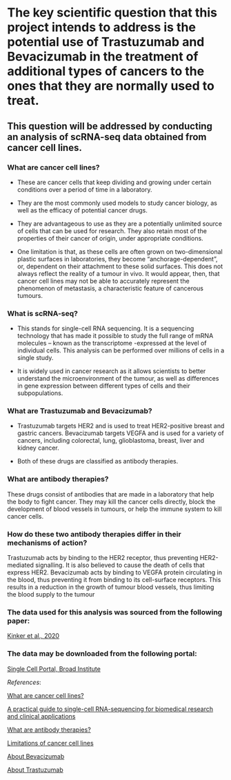 # The key scientific question that this project intends to address is the potential use of Trastuzumab and Bevacizumab in the treatment of additional types of cancers to the ones that they are normally used to treat. 
## This question will be addressed by conducting an analysis of scRNA-seq data obtained from cancer cell lines.




### What are cancer cell lines?

- These are cancer cells that keep dividing and growing under certain conditions over a period of time in a laboratory.

- They are the most commonly used models to study cancer biology, as well as the efficacy of potential cancer drugs.

- They are advantageous to use as they are a potentially unlimited source of cells that can be used for research. They also retain most of the properties of their cancer of origin, under appropriate conditions.

- One limitation is that, as these cells are often grown on two-dimensional plastic surfaces in laboratories, they become “anchorage-dependent”, or, dependent on their attachment to these solid surfaces. This does not always reflect the reality of a tumour in vivo. It would appear, then, that cancer cell lines may not be able to accurately represent the phenomenon of metastasis, a characteristic feature of cancerous tumours.




### What is scRNA-seq?

- This stands for single-cell RNA sequencing. It is a sequencing technology that has made it possible to study the full range of mRNA molecules – known as the transcriptome -expressed at the level of individual cells. This analysis can be performed over millions of cells in a single study.

- It is widely used in cancer research as it allows scientists to better understand the microenvironment of the tumour, as well as differences in gene expression between different types of cells and their subpopulations.




### What are Trastuzumab and Bevacizumab?

- Trastuzumab targets HER2 and is used to treat HER2-positive breast and gastric cancers.
Bevacizumab targets VEGFA and is used for a variety of cancers, including colorectal, lung, glioblastoma, breast, liver and kidney cancer. 

- Both of these drugs are classified as antibody therapies.




### What are antibody therapies?

These drugs consist of antibodies that are made in a laboratory that help the body to fight cancer. They may kill the cancer cells directly, block the development of blood vessels in tumours, or help the immune system to kill cancer cells.




### How do these two antibody therapies differ in their mechanisms of action?

Trastuzumab acts by binding to the HER2 receptor, thus preventing HER2-mediated signalling. It is also believed to cause the death of cells that express HER2.
Bevacizumab acts by binding to VEGFA protein circulating in the blood, thus preventing it from binding to its cell-surface receptors. This results in a reduction in the growth of tumour blood vessels, thus limiting the blood supply to the tumour




### The data used for this analysis was sourced from the following paper:
[Kinker et al., 2020](https://www.ncbi.nlm.nih.gov/pmc/articles/PMC8135089/)


### The data may be downloaded from the following portal:
[Single Cell Portal, Broad Institute](https://singlecell.broadinstitute.org/single_cell/study/SCP542/pan-cancer-cell-line-heterogeneity#/)





*References*:

[What are cancer cell lines?](https://www.cancer.gov/publications/dictionaries/cancer-terms/def/cancer-cell-line#:~:text=(KAN%2Dser%20sel%20line),certain%20conditions%20in%20a%20laboratory.)

[A practical guide to single-cell RNA-sequencing for biomedical research and clinical applications](https://www.ncbi.nlm.nih.gov/pmc/articles/PMC6721418/)

[](https://genomemedicine.biomedcentral.com/articles/10.1186/s13073-017-0467-4)

[What are antibody therapies?](https://www.cancer.gov/publications/dictionaries/cancer-terms/def/antibody-therapy)

[Limitations of cancer cell lines](https://www.sciencedirect.com/topics/medicine-and-dentistry/cancer-cell-line#:~:text=Limitations%20of%20cell%20lines%20include,growth%20of%20tumors%20in%20vivo.)

[About Bevacizumab](https://www.ncbi.nlm.nih.gov/pmc/articles/PMC3228024)

[About Trastuzumab](https://www.ncbi.nlm.nih.gov/books/NBK532246/)
